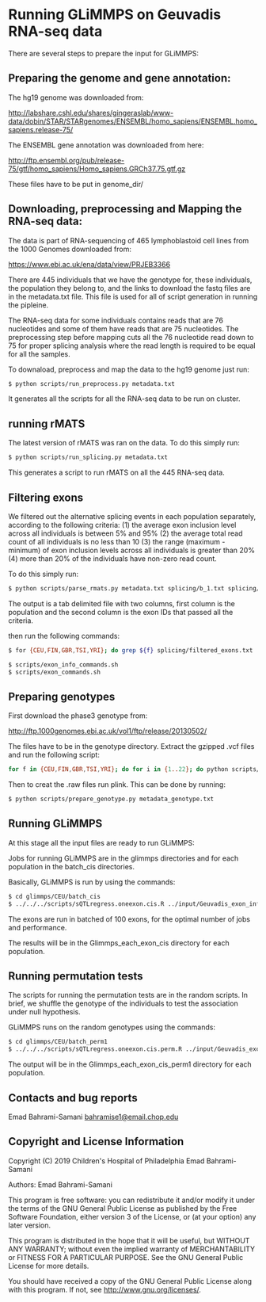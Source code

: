 # Running GLiMMPS on Geuvadis RNA-seq data

There are several steps to prepare the input for GLiMMPS:

Preparing the genome and gene annotation:
---------------------------------------
The hg19 genome was downloaded from:

http://labshare.cshl.edu/shares/gingeraslab/www-data/dobin/STAR/STARgenomes/ENSEMBL/homo_sapiens/ENSEMBL.homo_sapiens.release-75/

The ENSEMBL gene annotation was downloaded from here:

http://ftp.ensembl.org/pub/release-75/gtf/homo_sapiens/Homo_sapiens.GRCh37.75.gtf.gz

These files have to be put in genome_dir/


Downloading, preprocessing and Mapping the RNA-seq data:
---------------------------------------

The data is part of RNA-sequencing of 465 lymphoblastoid 
cell lines from the 1000 Genomes downloaded from:

https://www.ebi.ac.uk/ena/data/view/PRJEB3366

There are 445 individuals that we have the genotype for,
these individuals, the population they belong to, and the 
links to download the fastq files are in the metadata.txt 
file. This file is used for all of script generation in 
running the pipleine.

The RNA-seq data for some individuals contains reads that 
are 76 nucleotides and some of them have reads that are 
75 nucleotides. The preprocessing step before mapping cuts 
all the 76 nucleotide read down to 75 for proper splicing 
analysis where the read length is required to be equal for 
all the samples.

To downaload, preprocess and map the data to the hg19 genome 
just run:

```bash
$ python scripts/run_preprocess.py metadata.txt
```

It generates all the scripts for all the RNA-seq data to be 
run on cluster.

running rMATS
---------------------------------------
The latest version of rMATS was ran on the data. To do this 
simply run:

```bash
$ python scripts/run_splicing.py metadata.txt
```

This generates a script to run rMATS on all the 445 RNA-seq 
data.

Filtering exons
---------------------------------------
We filtered out the alternative splicing events in each population 
separately, according to the following criteria: 
(1) the average exon inclusion level across all individuals is 
between 5% and 95% 
(2) the average total read count of all individuals is no less 
than 10 
(3) the range (maximum - minimum) of exon inclusion levels across all
individuals is greater than 20% 
(4) more than 20% of the individuals have non-zero read count. 

To do this simply run:

```bash
$ python scripts/parse_rmats.py metadata.txt splicing/b_1.txt splicing/b_2.txt splicing/output/SE.MATS.JC.txt > splicing/filtered_exons.txt
```

The output is a tab delimited file with two columns, first column 
is the population and the second column is the exon IDs that passed 
all the criteria.

then run the following commands:

```bash
$ for {CEU,FIN,GBR,TSI,YRI}; do grep ${f} splicing/filtered_exons.txt | cut -f2 > glimmps/${f}/input/filtered_exons.txt
```

```bash
$ scripts/exon_info_commands.sh
$ scripts/exon_commands.sh
```

Preparing genotypes
---------------------------------------
First download the phase3 genotype from:

http://ftp.1000genomes.ebi.ac.uk/vol1/ftp/release/20130502/

The files have to be in the genotype directory. Extract the 
gzipped .vcf files and run the following script:

```bash
for f in {CEU,FIN,GBR,TSI,YRI}; do for i in {1..22}; do python scripts/get_genotype_table_populations.py genotype/sample_information.txt genotype/sample_pedigree_from_1kgenome.txt ${i} ${f}; done; done
```

Then to creat the .raw files run plink. This can be done by running:

```bash
$ python scripts/prepare_genotype.py metadata_genotype.txt
```

Running GLiMMPS
---------------------------------------
At this stage all the input files are ready to run GLiMMPS:

Jobs for running GLiMMPS are in the glimmps directories and for each population 
in the batch_cis directories.

Basically, GLiMMPS is run by using the commands:

```bash
$ cd glimmps/CEU/batch_cis
$ ../../../scripts/sQTLregress.oneexon.cis.R ../input/Geuvadis_exon_info_SE.txt ../input/JC_Geuvadis_DP_SE.txt ../input/JC_Geuvadis_IC_SE.txt Geuvadis_allsnp chr1 1 100
```

The exons are run in batched of 100 exons, for the optimal number of jobs and performance.

The results will be in the Glimmps_each_exon_cis directory for each population.

Running permutation tests
---------------------------------------
The scripts for running the permutation tests are in the random scripts. In brief, 
we shuffle the genotype of the individuals to test the association under null hypothesis.

GLiMMPS runs on the random genotypes using the commands:
```bash
$ cd glimmps/CEU/batch_perm1
$ ../../../scripts/sQTLregress.oneexon.cis.perm.R ../input/Geuvadis_exon_info_SE.txt ../input/JC_Geuvadis_DP_SE.txt ../input/JC_Geuvadis_IC_SE.txt Geuvadis_allsnp chr1 1 100 1
```

The output will be in the Glimmps_each_exon_cis_perm1 directory for each population.

Contacts and bug reports
------------------------
Emad Bahrami-Samani
bahramise1@email.chop.edu

Copyright and License Information
---------------------------------
Copyright (C) 2019 Children's Hospital of Philadelphia
Emad Bahrami-Samani

Authors: Emad Bahrami-Samani

This program is free software: you can redistribute it and/or modify it under
the terms of the GNU General Public License as published by the Free Software
Foundation, either version 3 of the License, or (at your option) any later
version.

This program is distributed in the hope that it will be useful, but WITHOUT
ANY WARRANTY; without even the implied warranty of MERCHANTABILITY or FITNESS
FOR A PARTICULAR PURPOSE. See the GNU General Public License for more details.

You should have received a copy of the GNU General Public License along with
this program. If not, see http://www.gnu.org/licenses/.

